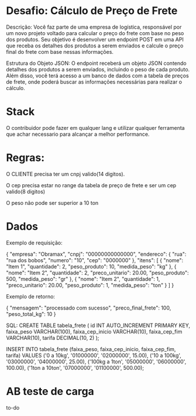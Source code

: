 # Desafio: Cálculo de Preço de Frete

Descrição:
Você faz parte de uma empresa de logística, responsável por um novo projeto voltado para calcular o preço do frete com base no peso dos produtos. Seu objetivo é desenvolver um endpoint POST em uma API que receba os detalhes dos produtos a serem enviados e calcule o preço final do frete com base nessas informações.

Estrutura do Objeto JSON:
O endpoint receberá um objeto JSON contendo detalhes dos produtos a serem enviados, incluindo o peso de cada produto. Além disso, você terá acesso a um banco de dados com a tabela de preços de frete, onde poderá buscar as informações necessárias para realizar o cálculo.

# Stack
O contribuidor pode fazer em qualquer lang e utilizar qualquer ferramenta que achar necessario para alcançar a melhor performance.

# Regras:
O CLIENTE precisa ter um cnpj valido(14 digitos).

O cep precisa estar no range da tabela de preço de frete e ser um cep valido(8 digitos)

O peso não pode ser superior a 10 ton


# Dados
Exemplo de requisição:

{
  "empresa": "Obramax", 
  "cnpj": "00000000000000",
  "endereco": {
    "rua": "rua dos bobos",
    "numero": "10",
    "cep": "0000000"
  },
  "itens": [
    {
      "nome": "Item 1",
      "quantidade": 2,
      "peso_produto": 10,
      "medida_peso": "kg"
    },
    {
      "nome": "Item 2",
      "quantidade": 2,
      "preco_unitario": 20.00,
      "peso_produto": 500,
      "medida_peso": "gr"
    },
    {
      "nome": "Item 2",
      "quantidade": 1,
      "preco_unitario": 20.00,
      "peso_produto": 1,
      "medida_peso": "ton"
    }
  ]
}

Exemplo de retorno:

{
  "mensagem": "processado com sucesso",
  "preco_final_frete": 100,
  "peso_total_kg": 10
}

SQL:
CREATE TABLE tabela_frete (
    id INT AUTO_INCREMENT PRIMARY KEY,
    faixa_peso VARCHAR(100),
    faixa_cep_inicio VARCHAR(10),
    faixa_cep_fim VARCHAR(10),
    tarifa DECIMAL(10, 2)
);

INSERT INTO tabela_frete (faixa_peso, faixa_cep_inicio, faixa_cep_fim, tarifa)
VALUES 
('0 a 10kg', '01000000', '02000000', 15.00),
('10 a 100kg', '03000000', '04000000', 25.00),
('100kg a 1ton', '05000000', '06000000', 100.00),
('1ton a 10ton', '07000000', '01100000', 500.00);


# AB teste de carga
to-do

